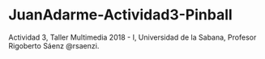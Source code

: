 # JuanAdarme-Actividad3-Pinball
Actividad 3, Taller Multimedia 2018 - I, Universidad de la Sabana, Profesor Rigoberto Sáenz @rsaenzi.
